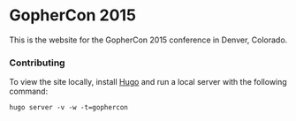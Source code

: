 # GopherCon 2015

This is the website for the GopherCon 2015 conference in Denver, Colorado.

### Contributing

To view the site locally, install [Hugo](http://gohugo.io/) and run a local server with the following command:
```
hugo server -v -w -t=gophercon
```

